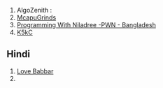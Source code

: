 1. AlgoZenith : [](https://www.youtube.com/watch?v=0sIQohkSrv8&list=PL_KmAqEGmc19Awxrqujt4VNggJObhxaLF)
2. [McapuGrinds](https://www.youtube.com/@mcaupygrinds/playlists)
3. [Programming With Niladree -PWN - Bangladesh](https://www.youtube.com/@niladreedatta/playlists)
4. [K5kC](https://www.youtube.com/@k5kc/playlists)



## Hindi
1. [Love Babbar](https://www.youtube.com/@CodeHelp/courses)
2. 

